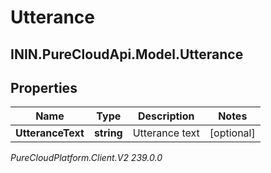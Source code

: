 # Utterance

## ININ.PureCloudApi.Model.Utterance

## Properties

|Name | Type | Description | Notes|
|------------ | ------------- | ------------- | -------------|
| **UtteranceText** | **string** | Utterance text | [optional] |



_PureCloudPlatform.Client.V2 239.0.0_
